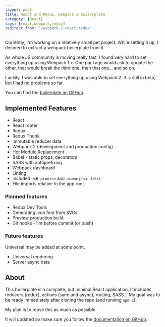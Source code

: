 ```yaml
---
layout: post
title: React and Redux, Webpack 2 boilerplate
category: [React]
tags: [react,webpack,redux]
redirect_from: "/webpack-2-react-redux"
---
```


Currently, I'm working on a relatively small pet project.
While setting it up, I decided to extract a webpack boilerplate from it.

As whole JS community is moving really fast, I found very hard to
set everything up using Webpack 1.x. One package would ask to update the other,
that would break the third one, then that one... and so on.

Luckily, I was able to set everything up using Webpack 2.
It is still in beta, but I had no problems so far.

You can find the [boilerplate on GitHub](https://github.com/Stanko/react-redux-webpack2-boilerplate).

<!--more-->

## Implemented Features

* React
* React router
* Redux
* Redux Thunk
* Immutable reducer data
* Webpack 2 (development and production config)
* Hot Module Replacement
* Babel - static props, decorators
* SASS with autoprefixing
* Webpack dashboard
* Linting
* Included `es6-promise` and `isomorphic-fetch`
* File imports relative to the app root

### Planned features

* Redux Dev Tools
* Generating icon font from SVGs
* Preview production build
* Git hooks - lint before commit (or push)

### Future features
Universal may be added at some point.

* Universal rendering
* Server async data

## About

This boilerplate is a complete, but minimal React application.
It includes reducers (redux), actions (sync and async), routing, SASS...
My goal was to be ready immediately after cloning the repo (and running `npm i`).

My plan is to reuse this as much as possible.

It will updated so make sure you follow the [documentation on GitHub](https://github.com/Stanko/react-redux-webpack2-boilerplate).
